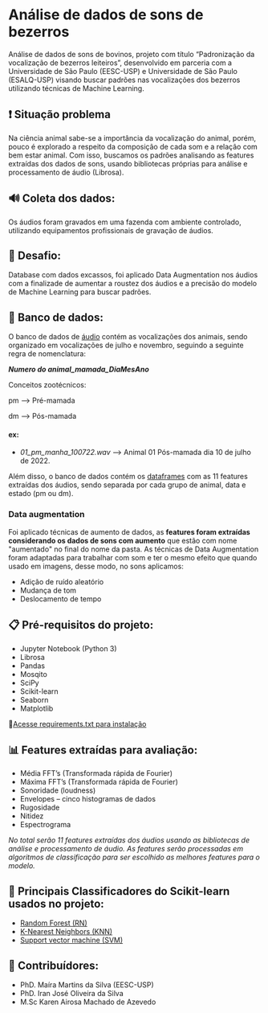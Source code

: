 # Análise de dados de sons de bezerros

Análise de dados de sons de bovinos, projeto com título “Padronização da vocalização de bezerros leiteiros”, desenvolvido em parceria com a Universidade de São Paulo (EESC-USP) e Universidade de São Paulo (ESALQ-USP) visando buscar padrões nas vocalizações dos bezerros utilizando técnicas de Machine Learning. 

## ❗ Situação problema
Na ciência animal sabe-se a importância da vocalização do animal, porém, pouco é explorado a respeito da composição de cada som e a relação com bem estar animal. Com isso, buscamos os padrões analisando as features extraídas dos dados de sons, usando bibliotecas próprias para análise e processamento de áudio (Librosa).

## 🔊 Coleta dos dados:
Os áudios foram gravados em uma fazenda com ambiente controlado, utilizando equipamentos profissionais de gravação de áudios.

## 🚀 Desafio:
Database com dados excassos, foi aplicado Data Augmentation nos áudios com a finalizade de aumentar a roustez dos áudios e a precisão do modelo de Machine Learning para buscar padrões.

## 💾 Banco de dados:
O banco de dados de [áudio]([dados.audio.com](https://github.com/geangobo/calf_sounds_data_analysis/tree/main/Database/sound_database)) contém as vocalizações dos animais, sendo organizado em vocalizações de julho e novembro, seguindo a seguinte regra de nomenclatura:

***Numero do animal_mamada_DiaMesAno***

Conceitos zootécnicos:

pm --> Pré-mamada

dm --> Pós-mamada

#### ex:
- *01_pm_manha_100722.wav* --> Animal 01 Pós-mamada dia 10 de julho de 2022.

Além disso, o banco de dados contém os [dataframes](banco.com) com as 11 features extraídas dos áudios, sendo separada por cada grupo de animal, data e estado (pm ou dm). 

### Data augmentation
Foi aplicado técnicas de aumento de dados, as **features foram extraídas considerando os dados de sons com aumento** que estão com nome "aumentado" no final do nome da pasta. As técnicas de Data Augmentation foram adaptadas para trabalhar com som e ter o mesmo efeito que quando usado em imagens, desse modo, no sons aplicamos:
  
- Adição de ruído aleatório
- Mudança de tom
- Deslocamento de tempo


## 📋 Pré-requisitos do projeto: 
- Jupyter Notebook (Python 3)
- Librosa
- Pandas
- Mosqito
- SciPy
- Scikit-learn
- Seaborn
- Matplotlib

🔧[Acesse requirements.txt para instalação](link.aqui_da_parte_de_requisitos.com)
## 📊 Features extraídas para avaliação:
- Média FFT’s (Transformada rápida de Fourier) 
- Máxima FFT’s (Transformada rápida de Fourier)
- Sonoridade (loudness) 
- Envelopes – cinco histogramas de dados
- Rugosidade  
- Nitidez
- Espectrograma

*No total serão 11 features extraídas dos áudios usando as bibliotecas de análise e processamento de áudio. As features serão processadas em algoritmos de classificação para ser escolhido as melhores features para o modelo.*

## 🤖 Principais Classificadores do Scikit-learn usados no projeto: 
- [Random Forest (RN)](https://scikit-learn.org/stable/modules/generated/sklearn.ensemble.RandomForestClassifier.html#sklearn.ensemble.RandomForestClassifier)
- [K-Nearest Neighbors (KNN)](https://scikit-learn.org/stable/modules/generated/sklearn.neighbors.KNeighborsClassifier.html#sklearn.neighbors.KNeighborsClassifier) 
- [Support vector machine (SVM)](https://scikit-learn.org/stable/modules/svm.html#svm-classification)

 ## 🤝 Contribuídores: 
 - PhD. Maíra Martins da Silva (EESC-USP)
 - PhD. Iran José Oliveira da Silva
 - M.Sc Karen Airosa Machado de Azevedo

